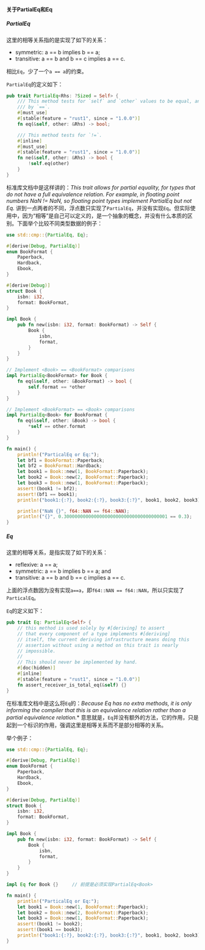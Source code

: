 
#### 关于PartialEq和Eq

##### PartialEq
这里的相等关系指的是实现了如下的关系：
- symmetric: a == b implies b == a; 
- transitive: a == b and b == c implies a == c.

相比`Eq`，少了一个`a == a`的约束。

`PartialEq`的定义如下：
```rust
pub trait PartialEq<Rhs: ?Sized = Self> {
    /// This method tests for `self` and `other` values to be equal, and is used
    /// by `==`.
    #[must_use]
    #[stable(feature = "rust1", since = "1.0.0")]
    fn eq(&self, other: &Rhs) -> bool;

    /// This method tests for `!=`.
    #[inline]
    #[must_use]
    #[stable(feature = "rust1", since = "1.0.0")]
    fn ne(&self, other: &Rhs) -> bool {
        !self.eq(other)
    }
}
```
标准库文档中是这样讲的：*This trait allows for partial equality, for types that do not have a full equivalence relation. For example, in floating point numbers NaN != NaN, so floating point types implement PartialEq but not Eq.*
讲到一点两者的不同，浮点数只实现了`PartialEq`，并没有实现`Eq`。但实际使用中，因为“相等”是自己可以定义的，是一个抽象的概念，并没有什么本质的区别。下面举个比较不同类型数据的例子：
```rust
use std::cmp::{PartialEq, Eq};

#[derive(Debug, PartialEq)]
enum BookFormat {
    Paperback,
    Hardback,
    Ebook,
}

#[derive(Debug)]
struct Book {
    isbn: i32,
    format: BookFormat,
}

impl Book {
    pub fn new(isbn: i32, format: BookFormat) -> Self {
        Book {
            isbn,
            format,
        }
    }
}

// Implement <Book> == <BookFormat> comparisons
impl PartialEq<BookFormat> for Book {
    fn eq(&self, other: &BookFormat) -> bool {
        self.format == *other
    }
}

// Implement <BookFormat> == <Book> comparisons
impl PartialEq<Book> for BookFormat {
    fn eq(&self, other: &Book) -> bool {
        *self == other.format
    }
}

fn main() {
    println!("ParticalEq or Eq:");
    let bf1 = BookFormat::Paperback;
    let bf2 = BookFormat::Hardback;
    let book1 = Book::new(1, BookFormat::Paperback);
    let book2 = Book::new(2, BookFormat::Paperback);
    let book3 = Book::new(1, BookFormat::Paperback);
    assert!(book1 != bf2);
    assert!(bf1 == book1);
    println!("book1:{:?}, book2:{:?}, book3:{:?}", book1, book2, book3);

    println!("NaN {}", f64::NAN == f64::NAN);
    println!("{}", 0.30000000000000000000000000000000000001 == 0.3);   // 浮点数受限于系统精度，比较浮点数的大小问题时要注意这个问题。
}
```

##### Eq
这里的相等关系，是指实现了如下的关系：
- reflexive: a == a;
- symmetric: a == b implies b == a; and
- transitive: a == b and b == c implies a == c.

上面的浮点数因为没有实现`a==a`，即`f64::NAN == f64::NAN`，所以只实现了`ParticalEq`。

`Eq`的定义如下：
```rust
pub trait Eq: PartialEq<Self> {
    // this method is used solely by #[deriving] to assert
    // that every component of a type implements #[deriving]
    // itself, the current deriving infrastructure means doing this
    // assertion without using a method on this trait is nearly
    // impossible.
    //
    // This should never be implemented by hand.
    #[doc(hidden)]
    #[inline]
    #[stable(feature = "rust1", since = "1.0.0")]
    fn assert_receiver_is_total_eq(&self) {}
}
```
在标准库文档中是这么将`Eq`的：*Because Eq has no extra methods, it is only informing the compiler that this is an equivalence relation rather than a partial equivalence relation.** 意思就是，`Eq`并没有额外的方法，它的作用，只是起到一个标识的作用，强调这里是相等关系而不是部分相等的关系。 

举个例子：
```rust
use std::cmp::{PartialEq, Eq};

#[derive(Debug, PartialEq)]
enum BookFormat {
    Paperback,
    Hardback,
    Ebook,
}

#[derive(Debug, PartialEq)]
struct Book {
    isbn: i32,
    format: BookFormat,
}

impl Book {
    pub fn new(isbn: i32, format: BookFormat) -> Self {
        Book {
            isbn,
            format,
        }
    }
}

impl Eq for Book {}     // 前提是必须实现PartialEq<Book>

fn main() {
    println!("ParticalEq or Eq:");
    let book1 = Book::new(1, BookFormat::Paperback);
    let book2 = Book::new(2, BookFormat::Paperback);
    let book3 = Book::new(1, BookFormat::Paperback);
    assert!(book1 != book2);
    assert!(book1 == book3);
    println!("book1:{:?}, book2:{:?}, book3:{:?}", book1, book2, book3);
}
```